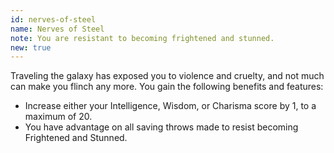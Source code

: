 ```yaml
---
id: nerves-of-steel
name: Nerves of Steel
note: You are resistant to becoming frightened and stunned.
new: true
---
```


Traveling the galaxy has exposed you to violence and cruelty, and not much can make you flinch any more. You gain the 
following benefits and features:

- Increase either your Intelligence, Wisdom, or Charisma score by 1, to a maximum of 20. 
- You have advantage on all saving throws made to resist becoming Frightened and Stunned.
